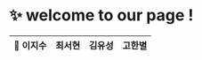 

# ✨ welcome to our page !
  
|:triangular_flag_on_post: 이지수|최서현|김유성|고한별
|------------------------------|-----|----|----|
  




